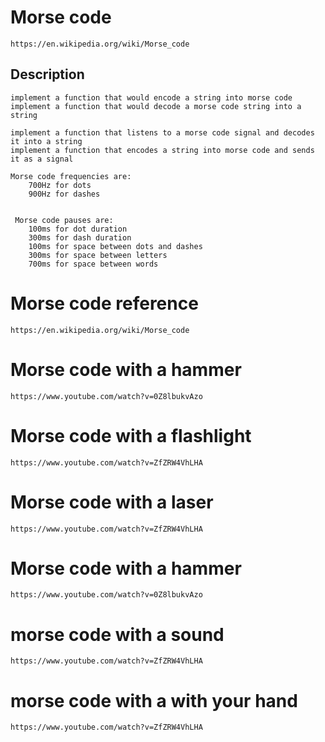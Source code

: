 # Morse code
    https://en.wikipedia.org/wiki/Morse_code

## Description
    implement a function that would encode a string into morse code
    implement a function that would decode a morse code string into a string
    
    implement a function that listens to a morse code signal and decodes it into a string
    implement a function that encodes a string into morse code and sends it as a signal

    Morse code frequencies are:
        700Hz for dots
        900Hz for dashes
        

     Morse code pauses are:
        100ms for dot duration
        300ms for dash duration
        100ms for space between dots and dashes
        300ms for space between letters
        700ms for space between words


# Morse code reference
    https://en.wikipedia.org/wiki/Morse_code


# Morse code with a hammer
    https://www.youtube.com/watch?v=0Z8lbukvAzo

# Morse code with a flashlight
    https://www.youtube.com/watch?v=ZfZRW4VhLHA
# Morse code with a laser
    https://www.youtube.com/watch?v=ZfZRW4VhLHA
# Morse code with a hammer
    https://www.youtube.com/watch?v=0Z8lbukvAzo
# morse code with a sound 
    https://www.youtube.com/watch?v=ZfZRW4VhLHA
# morse code with a with your hand
    https://www.youtube.com/watch?v=ZfZRW4VhLHA

    

